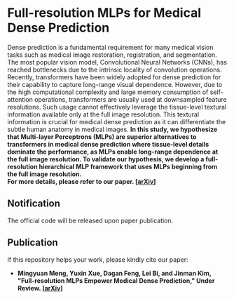 # Full-resolution MLPs for Medical Dense Prediction
Dense prediction is a fundamental requirement for many medical vision tasks such as medical image restoration, registration, and segmentation. The most popular vision model, Convolutional Neural Networks (CNNs), has reached bottlenecks due to the intrinsic locality of convolution operations. Recently, transformers have been widely adopted for dense prediction for their capability to capture long-range visual dependence. However, due to the high computational complexity and large memory consumption of self-attention operations, transformers are usually used at downsampled feature resolutions. Such usage cannot effectively leverage the tissue-level textural information available only at the full image resolution. This textural information is crucial for medical dense prediction as it can differentiate the subtle human anatomy in medical images. **In this study, we hypothesize that Multi-layer Perceptrons (MLPs) are superior alternatives to transformers in medical dense prediction where tissue-level details dominate the performance, as MLPs enable long-range dependence at the full image resolution. To validate our hypothesis, we develop a full-resolution hierarchical MLP framework that uses MLPs beginning from the full image resolution.**  
**For more details, please refer to our paper. [[arXiv]()]**

## Notification
The official code will be released upon paper publication.

## Publication
If this repository helps your work, please kindly cite our paper:
* **Mingyuan Meng, Yuxin Xue, Dagan Feng, Lei Bi, and Jinman Kim, "Full-resolution MLPs Empower Medical Dense Prediction," Under Review. [[arXiv]()]**
